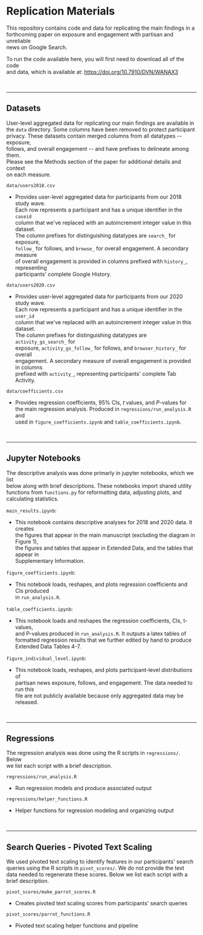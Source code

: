 # Replication Materials

This repository contains code and data for replicating the main findings in a  
forthcoming paper on exposure and engagement with partisan and unreliable  
news on Google Search.

To run the code available here, you will first need to download all of the code  
and data, which is available at: https://doi.org/10.7910/DVN/WANAX3  

<br>

---
## Datasets

User-level aggregated data for replicating our main findings are available in  
the `data` directory. Some columns have been removed to protect participant   
privacy. These datasets contain  merged columns from all datatypes -- exposure,  
follows, and overall engagement -- and have prefixes to delineate among them.  
Please see the Methods section of the paper for additional details and context  
on each measure. 

`data/users2018.csv`  
- Provides user-level aggregated data for participants from our 2018 study wave.  
Each row represents a participant and has a unique identifier in the `caseid`  
column that we've replaced with an autoincrement integer value in this dataset.  
The column prefixes for distinguishing datatypes are `search_` for exposure,  
`follow_` for follows, and `browse_` for overall engagement. A secondary measure  
of overall engagement is provided in columns prefixed with `history_`, representing  
participants' complete Google History.

`data/users2020.csv`  
- Provides user-level aggregated data for participants from our 2020 study wave.  
Each row represents a participant and has a unique identifier in the `user_id`  
column that we've replaced with an autoincrement integer value in this dataset.  
The column prefixes for distinguishing datatypes are `activity_gs_search_` for  
exposure, `activity_gs_follow_` for follows, and `browser_history_` for overall  
engagement.  A secondary measure of overall engagement is provided in columns  
prefixed with `activity_`, representing participants' complete Tab Activity.  

`data/coefficients.csv`  
- Provides regression coefficients, 95% CIs, *t* values, and *P*-values for  
the main regression analysis. Produced in `regressions/run_analysis.R` and  
used in `figure_coefficients.ipynb` and `table_coefficients.ipynb`.  

<br>

---
## Jupyter Notebooks

The descriptive analysis was done primarly in jupyter notebooks, which we list  
below along with brief descriptions. These notebooks import shared utility  
functions from `functions.py` for reformatting data, adjusting plots, and  
calculating statistics.  

`main_results.ipynb`:  
- This notebook contains descriptive analyses for 2018 and 2020 data. It creates  
the figures that appear in the main manuscript (excluding the diagram in Figure 1),  
the figures and tables that appear in Extended Data, and the tables that appear in  
Supplementary Information.  

`figure_coefficients.ipynb`:  
- This notebook loads, reshapes, and plots regression coefficients and CIs produced  
in `run_analysis.R`.  

`table_coefficients.ipynb`:  
- This notebook loads and reshapes the regression coefficients, CIs, t-values,  
and P-values produced in `run_analysis.R`. It outputs a latex tables of  
formatted regression results that we further edited by hand to produce  
Extended Data Tables 4-7.  

`figure_individual_level.ipynb`:  
- This notebook loads, reshapes, and plots participant-level distributions of  
partisan news exposure, follows, and engagement. The data needed to run this  
file are not publicly available because only aggregated data may be released.  

<br>

---
## Regressions

The regression analysis was done using the R scripts in `regressions/`. Below  
we list each script with a brief description.

`regressions/run_analysis.R`  
- Run regression models and produce associated output  

`regressions/helper_functions.R`  
- Helper functions for regression modeling and organizing output  

<br>

---
## Search Queries - Pivoted Text Scaling

We used pivoted text scaling to identify features in our participants' search  
queries using the R scripts in `pivot_scores/`. We do not provide the text  
data needed to regenerate these scores. Below we list each script with 
a brief description.

`pivot_scores/make_parrot_scores.R`  
- Creates pivoted text scaling scores from participants' search queries  

`pivot_scores/parrot_functions.R`  
- Pivoted text scaling helper functions and pipeline  

